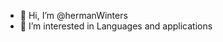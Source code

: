 - 👋 Hi, I’m @hermanWinters
- 👀 I’m interested in Languages and applications


<!---
hermanWinters/hermanWinters is a ✨ special ✨ repository because its `README.md` (this file) appears on your GitHub profile.
You can click the Preview link to take a look at your changes.
--->
